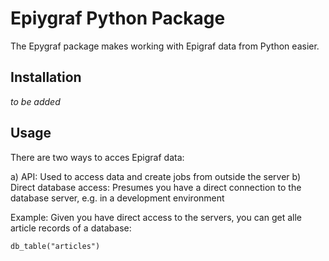 # Epiygraf Python Package

The Epygraf package makes working with Epigraf data from Python easier.

## Installation
*to be added*

## Usage

There are two ways to acces Epigraf data: 

a) API: Used to access data and create jobs from outside the server
b) Direct database access: Presumes you have a direct connection to the database server, e.g. in a development environment

Example:
Given you have direct access to the servers, you can get alle article records of a database:

```
db_table("articles")
```
